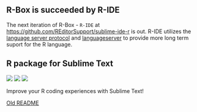 ## R-Box is succeeded by R-IDE

The next iteration of R-Box - `R-IDE` at https://github.com/REditorSupport/sublime-ide-r is out. R-IDE utilizes the [language server protocol](https://github.com/tomv564/LSP) and [languageserver](https://github.com/REditorSupport/languageserver) to provide more long term suport for the R language.


R package for Sublime Text
------------

<a href="https://packagecontrol.io/packages/R-Box"><img src="https://packagecontrol.herokuapp.com/downloads/R-Box.svg"></a>
<a href="https://www.paypal.me/randy3k/5usd" title="Donate to this project using Paypal"><img src="https://img.shields.io/badge/paypal-donate-blue.svg" /></a>
<a href="https://liberapay.com/randy3k/donate"><img src="http://img.shields.io/liberapay/receives/randy3k.svg?logo=liberapay"></a>

Improve your R coding experiences with Sublime Text!

[Old README](OLDREADME.md)